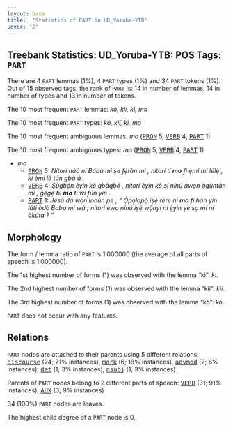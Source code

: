 ```yaml
---
layout: base
title:  'Statistics of PART in UD_Yoruba-YTB'
udver: '2'
---
```


## Treebank Statistics: UD_Yoruba-YTB: POS Tags: `PART`

There are 4 `PART` lemmas (1%), 4 `PART` types (1%) and 34 `PART` tokens (1%).
Out of 15 observed tags, the rank of `PART` is: 14 in number of lemmas, 14 in number of types and 13 in number of tokens.

The 10 most frequent `PART` lemmas: <em>kò, kìí, kì, mo</em>

The 10 most frequent `PART` types:  <em>kò, kìí, kì, mo</em>

The 10 most frequent ambiguous lemmas: <em>mo</em> (<tt><a href="yo_ytb-pos-PRON.html">PRON</a></tt> 5, <tt><a href="yo_ytb-pos-VERB.html">VERB</a></tt> 4, <tt><a href="yo_ytb-pos-PART.html">PART</a></tt> 1)

The 10 most frequent ambiguous types:  <em>mo</em> (<tt><a href="yo_ytb-pos-PRON.html">PRON</a></tt> 5, <tt><a href="yo_ytb-pos-VERB.html">VERB</a></tt> 4, <tt><a href="yo_ytb-pos-PART.html">PART</a></tt> 1)


* <em>mo</em>
  * <tt><a href="yo_ytb-pos-PRON.html">PRON</a></tt> 5: <em>Nítorí náà ni Baba mi ṣe fẹ́ràn mi , nítorí tí <b>mo</b> fi ẹ̀mí mi lélẹ̀ , kí èmi lè tún gbà á .</em>
  * <tt><a href="yo_ytb-pos-VERB.html">VERB</a></tt> 4: <em>Ṣùgbọ́n ẹ̀yin kò gbàgbọ́ , nítorí ẹ̀yin kò sí nínú àwọn àgùntàn mi , gẹ́gẹ́ bí <b>mo</b> tí wí fún yín .</em>
  * <tt><a href="yo_ytb-pos-PART.html">PART</a></tt> 1: <em>Jésù dá wọn lóhùn pé , “ Ọ̀pọ̀lọpọ̀ iṣẹ́ rere ni <b>mo</b> fi hàn yín láti ọ̀dọ̀ Baba mi wá ; nítorí èwo nínú iṣẹ́ wọ̀nyí ni ẹ̀yin ṣe sọ mí ní òkúta ? ”</em>

## Morphology

The form / lemma ratio of `PART` is 1.000000 (the average of all parts of speech is 1.000000).

The 1st highest number of forms (1) was observed with the lemma “kì”: <em>kì</em>.

The 2nd highest number of forms (1) was observed with the lemma “kìí”: <em>kìí</em>.

The 3rd highest number of forms (1) was observed with the lemma “kò”: <em>kò</em>.

`PART` does not occur with any features.


## Relations

`PART` nodes are attached to their parents using 5 different relations: <tt><a href="yo_ytb-dep-discourse.html">discourse</a></tt> (24; 71% instances), <tt><a href="yo_ytb-dep-mark.html">mark</a></tt> (6; 18% instances), <tt><a href="yo_ytb-dep-advmod.html">advmod</a></tt> (2; 6% instances), <tt><a href="yo_ytb-dep-det.html">det</a></tt> (1; 3% instances), <tt><a href="yo_ytb-dep-nsubj.html">nsubj</a></tt> (1; 3% instances)

Parents of `PART` nodes belong to 2 different parts of speech: <tt><a href="yo_ytb-pos-VERB.html">VERB</a></tt> (31; 91% instances), <tt><a href="yo_ytb-pos-AUX.html">AUX</a></tt> (3; 9% instances)

34 (100%) `PART` nodes are leaves.

The highest child degree of a `PART` node is 0.

